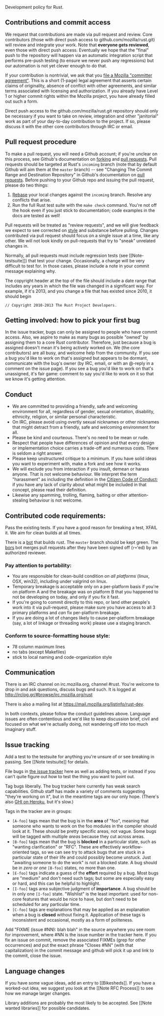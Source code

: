 Development policy for Rust.

## Contributions and commit access

We request that contributions are made via pull request and review. Core contributors (those with direct push access to github.com/mozilla/rust.git) will review and integrate your work. Note that **everyone gets reviewed**, even those with direct push access. Eventually we hope that the "final" push to the repository will happen via an automatic integration script that performs pre-push testing (to ensure we never push any regressions) but our automation is not yet clever enough to do that.

If your contribution is nontrivial, we ask that you [file a Mozilla "committer agreement"](https://www.mozilla.org/hacking/notification/). This is a short (1-page) legal agreement that asserts certain claims of originality, absence of conflict with other agreements, and similar terms associated with licensing and authorization. If you already have Level 1 or higher commit rights within the Mozilla project, you have already filled out such a form.

Direct push access to the github.com/mozilla/rust.git repository should only be necessary if you want to take on review, integration and other "janitorial" work as part of your day-to-day contribution to the project. If so, please discuss it with the other core contributors through IRC or email.

## Pull request procedure

To make a pull request, you will need a Github account; if you're unclear on this process, see Github's documentation on [forking](https://help.github.com/articles/fork-a-repo) and [pull requests](https://help.github.com/articles/using-pull-requests). Pull requests should be targeted at Rust's `incoming` branch (note that by default Github will aim them at the `master` branch) -- see "Changing The Commit Range and Destination Repository" in Github's documentation on [pull requests](https://help.github.com/articles/using-pull-requests). Before pushing to your Github repo and issuing the pull request, please do two things:

1. [Rebase](http://git-scm.com/book/en/Git-Branching-Rebasing) your local changes against the `incoming` branch. Resolve any conflicts that arise.
2. Run the full Rust test suite with the `make check` command. You're not off the hook even if you just stick to documentation; code examples in the docs are tested as well!

Pull requests will be treated as "review requests", and we will give feedback we expect to see corrected on [style](https://github.com/mozilla/rust/wiki/Note-style-guide) and substance before pulling. Changes contributed via pull request should focus on a single issue at a time, like any other. We will not look kindly on pull-requests that try to "sneak" unrelated changes in.

Normally, all pull requests must include regression tests (see [[Note-testsuite]]) that test your change. Occasionally, a change will be very difficult to test for. In those cases, please include a note in your commit message explaining why.

The copyright header at the top of the file should include a date range that includes any years in which the file was changed in a significant way. For example, if it's 2013, and you change a file that has existed since 2010, it should begin

```
// Copyright 2010-2013 The Rust Project Developers.
```

## Getting involved: how to pick your first bug

In the issue tracker, bugs can only be assigned to people who have commit access. Also, we aspire to make as many bugs as possible "owned" by assigning them to a core Rust contributor. Therefore, just because a bug is assigned doesn't mean it's being actively worked on. We (the core contributors) are all busy, and welcome help from the community. If you see a bug you'd like to work on that's assigned but appears to be dormant, communicate with the bug's owner (by IRC, email, or with an @-reply in a comment on the issue page). If you see a bug you'd like to work on that's unassigned, it's fair game: comment to say you'd like to work on it so that we know it's getting attention.

## Conduct

* We are committed to providing a friendly, safe and welcoming environment for all, regardless of gender, sexual orientation, disability, ethnicity, religion, or similar personal characteristic.
* On IRC, please avoid using overtly sexual nicknames or other nicknames that might detract from a friendly, safe and welcoming environment for all.
* Please be kind and courteous. There's no need to be mean or rude.
* Respect that people have differences of opinion and that every design or implementation choice carries a trade-off and numerous costs. There is seldom a right answer.
* Please keep unstructured critique to a minimum. If you have solid ideas you want to experiment with, make a fork and see how it works.
* We will exclude you from interaction if you insult, demean or harass anyone. That is not welcome behaviour. We interpret the term "harassment" as including the definition in the <a href="http://citizencodeofconduct.org/">Citizen Code of Conduct</a>; if you have any lack of clarity about what might be included in that concept, please read their definition.
* Likewise any spamming, trolling, flaming, baiting or other attention-stealing behaviour is not welcome.

## Contributed code requirements:

Pass the existing tests. If you have a good reason for breaking a test, XFAIL it. We aim for clean builds at all times.

There is a [bot](http://buildbot.rust-lang.org/) that builds rust. The `master` branch should be kept green. The [bors](http://buildbot.rust-lang.org/bors/bors.html) bot merges pull requests after they have been signed off (`r+`'ed) by an authorized reviewer.

### Pay attention to portability:
* You are responsible for clean-build condition _on all platforms_ (linux, OSX, win32), including under valgrind on linux. 
* Temporary breakage is acceptable only on a per-platform basis if you're on platform A and the breakage was on platform B that you happened to not be developing on today, and only if you fix it fast.
* If you're going to commit directly to this repo, or land other people's work into it via pull-request, please make sure you have access to all 3 primary platforms and _can_ fix per-platform breakage.
* If you are doing a lot of changes likely to cause per-platform breakage (say, a lot of linkage or threading work) please use a staging branch.

### Conform to source-formatting house style:
* 78 column maximum lines
* no tabs (except Makefiles)
* stick to local naming and code-organization style

## Communication

There is an IRC channel on irc.mozilla.org, channel #rust. You're welcome to drop in and ask questions, discuss bugs and such. It is logged at <a href="http://irclog.gr/#browse/irc.mozilla.org/rust">http://irclog.gr/#browse/irc.mozilla.org/rust</a>

There is also a mailing list at <a href="https://mail.mozilla.org/listinfo/rust-dev">https://mail.mozilla.org/listinfo/rust-dev</a>.

In both contexts, please follow the conduct guidelines above. Language issues are often contentious and we'd like to keep discussion brief, civil and focused on what we're actually doing, not wandering off into too much imaginary stuff.

## Issue tracking

Add a test to the testsuite for anything you're unsure of or see breaking in passing. See [[Note testsuite]] for details.

File bugs in <a href="https://github.com/mozilla/rust/issues">the issue tracker</a> here as well as adding tests, or instead if you can't quite figure out how to test the thing you want to point out.

Tag bugs liberally. The bug tracker here currently has weak search capabilities. Github staff has made a variety of comments suggesting "they're working on it", but in the meantime tags are our only hope. (There's also <a href="http://githubissues.heroku.com/#mozilla/rust">GHI on Heroku</a>, but it's slow.)

Tags in the tracker are in groups:

  - `[A-foo]` tags mean that the bug is in the **area** of "foo", meaning that someone who wants to work on the foo modules in the compiler should look at it. These should be pretty specific areas, not vague. Some bugs will be tagged with multiple _areas_ because they cut across areas.
  - `[B-foo]` tags mean that the bug is **blocked** in a particular state, such as "wanting clarification" or "RFC". These are effectively workflow-oriented tags, so we can see try to attack bugs that are stuck in a particular state of their life and could possibly become unstuck. Just "awaiting someone to do the work" is not a blocked state. A bug should be in _zero or one_ `[B-foo]` states, no more than one.
  - `[E-foo]` tags indicate a guess of the **effort** required by a bug. Most bugs are "medium" and don't need such tags; but some are especially easy or hard, and this can be helpful to highlight.
  - `[I-foo]` tags area subjective judgment of **importance**. A bug should be in only one `[I-foo]` state. "Wishlist" is the least important: used for non-core features that would be nice to have, but don't need to be scheduled for any particular time.
  - `[C-foo]` tags are explanations that may be applied as an explanation when a bug is **closed** without fixing it. Application of these tags is inconsistent and occasional, mostly as a form of politeness.

Add "FIXME (issue #NN): blah blah" in the source anywhere you see room for improvement, where #NN is the issue number in the tracker here. If you fix an issue on commit, remove the associated FIXMEs (grep for other occurrences) and put the exact phrase "Closes #NN" (with that capitalization) in the commit message and github will pick it up and link to the commit, close the issue.

## Language changes

If you have some vague ideas, add an entry to [[Bikesheds]]. If you have a worked-out idea, we suggest you look at the [[Note RFC Process]] to see how we manage larger changes.

Library additions are probably the most likely to be accepted. See [[Note wanted libraries]] for possible candidates.